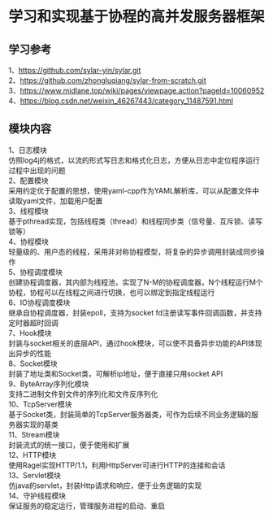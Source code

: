 # 学习和实现基于协程的高并发服务器框架
## 学习参考
1、https://github.com/sylar-yin/sylar.git  
2、https://github.com/zhongluqiang/sylar-from-scratch.git  
3、https://www.midlane.top/wiki/pages/viewpage.action?pageId=10060952  
4、https://blog.csdn.net/weixin_46267443/category_11487591.html  
## 模块内容
1、日志模块  
仿照log4j的格式，以流的形式写日志和格式化日志，方便从日志中定位程序运行过程中出现的问题  
2、配置模块  
采用约定优于配置的思想，使用yaml-cpp作为YAML解析库，可以从配置文件中读取yaml文件，加载用户配置  
3、线程模块  
基于pthread实现，包括线程类（thread）和线程同步类（信号量、互斥锁、读写锁等）  
4、协程模块  
轻量级的、用户态的线程，采用非对称协程模型，将复杂的异步调用封装成同步操作  
5、协程调度模块  
创建协程调度器，其内部为线程池，实现了N-M的协程调度器，N个线程运行M个协程，协程可以在线程之间进行切换，也可以绑定到指定线程运行  
6、IO协程调度模块  
继承自协程调度器，封装epoll，支持为socket fd注册读写事件回调函数，并支持定时器超时回调  
7、Hook模块  
封装与socket相关的底层API，通过hook模块，可以使不具备异步功能的API体现出异步的性能  
8、Socket模块  
封装了地址类和Socket类，可解析ip地址，便于直接只用socket API  
9、ByteArray序列化模块  
支持二进制文件到文件的序列化和文件反序列化  
10、TcpServer模块  
基于Socket类，封装简单的TcpServer服务器类，可作为后续不同业务逻辑的服务器实现的基类  
11、Stream模块  
封装流式的统一接口，便于使用和扩展  
12、HTTP模块  
使用Ragel实现HTTP/1.1，利用HttpServer可进行HTTP的连接和会话  
13、Servlet模块  
仿java的servlet，封装Http请求和响应，便于业务逻辑的实现  
14、守护线程模块  
保证服务的稳定运行，管理服务进程的启动、重启  
